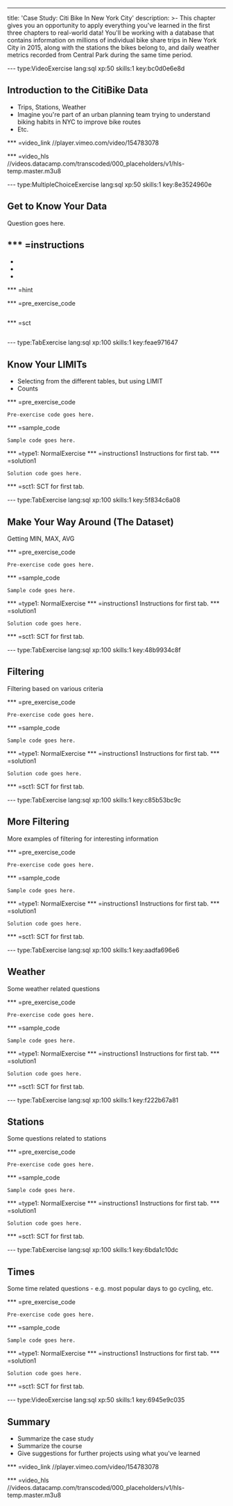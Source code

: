 ---
title: 'Case Study: Citi Bike In New York City'
description: >-
  This chapter gives you an opportunity to apply everything you've learned in
  the first three chapters to real-world data! You'll be working with a database
  that contains information on millions of individual bike share trips in New
  York City in 2015, along with the stations the bikes belong to, and daily
  weather metrics recorded from Central Park during the same time period.

--- type:VideoExercise lang:sql xp:50 skills:1 key:bc0d0e6e8d
## Introduction to the CitiBike Data

- Trips, Stations, Weather
- Imagine you're part of an urban planning team trying to understand biking habits in NYC to improve bike routes
- Etc.

*** =video_link
//player.vimeo.com/video/154783078

*** =video_hls
//videos.datacamp.com/transcoded/000_placeholders/v1/hls-temp.master.m3u8

--- type:MultipleChoiceExercise lang:sql xp:50 skills:1 key:8e3524960e
## Get to Know Your Data
Question goes here.

*** =instructions
-
-
-
-

*** =hint

*** =pre_exercise_code
```{sql}

```

*** =sct
```{sql}

```

--- type:TabExercise lang:sql xp:100 skills:1 key:feae971647
## Know Your LIMITs
- Selecting from the different tables, but using LIMIT
- Counts

*** =pre_exercise_code
```
Pre-exercise code goes here.
```
*** =sample_code
```
Sample code goes here.
```

*** =type1: NormalExercise
*** =instructions1
Instructions for first tab.
*** =solution1
```
Solution code goes here.
```
*** =sct1: SCT for first tab.

--- type:TabExercise lang:sql xp:100 skills:1 key:5f834c6a08
## Make Your Way Around (The Dataset)
Getting MIN, MAX, AVG

*** =pre_exercise_code
```
Pre-exercise code goes here.
```
*** =sample_code
```
Sample code goes here.
```

*** =type1: NormalExercise
*** =instructions1
Instructions for first tab.
*** =solution1
```
Solution code goes here.
```
*** =sct1: SCT for first tab.

--- type:TabExercise lang:sql xp:100 skills:1 key:48b9934c8f
## Filtering
Filtering based on various criteria

*** =pre_exercise_code
```
Pre-exercise code goes here.
```
*** =sample_code
```
Sample code goes here.
```

*** =type1: NormalExercise
*** =instructions1
Instructions for first tab.
*** =solution1
```
Solution code goes here.
```
*** =sct1: SCT for first tab.

--- type:TabExercise lang:sql xp:100 skills:1 key:c85b53bc9c
## More Filtering
More examples of filtering for interesting information

*** =pre_exercise_code
```
Pre-exercise code goes here.
```
*** =sample_code
```
Sample code goes here.
```

*** =type1: NormalExercise
*** =instructions1
Instructions for first tab.
*** =solution1
```
Solution code goes here.
```
*** =sct1: SCT for first tab.

--- type:TabExercise lang:sql xp:100 skills:1 key:aadfa696e6
## Weather
Some weather related questions

*** =pre_exercise_code
```
Pre-exercise code goes here.
```
*** =sample_code
```
Sample code goes here.
```

*** =type1: NormalExercise
*** =instructions1
Instructions for first tab.
*** =solution1
```
Solution code goes here.
```
*** =sct1: SCT for first tab.

--- type:TabExercise lang:sql xp:100 skills:1 key:f222b67a81
## Stations
Some questions related to stations

*** =pre_exercise_code
```
Pre-exercise code goes here.
```
*** =sample_code
```
Sample code goes here.
```

*** =type1: NormalExercise
*** =instructions1
Instructions for first tab.
*** =solution1
```
Solution code goes here.
```
*** =sct1: SCT for first tab.

--- type:TabExercise lang:sql xp:100 skills:1 key:6bda1c10dc
## Times
Some time related questions - e.g. most popular days to go cycling, etc.

*** =pre_exercise_code
```
Pre-exercise code goes here.
```
*** =sample_code
```
Sample code goes here.
```

*** =type1: NormalExercise
*** =instructions1
Instructions for first tab.
*** =solution1
```
Solution code goes here.
```
*** =sct1: SCT for first tab.

--- type:VideoExercise lang:sql xp:50 skills:1 key:6945e9c035
## Summary
- Summarize the case study
- Summarize the course
- Give suggestions for further projects using what you've learned

*** =video_link
//player.vimeo.com/video/154783078

*** =video_hls
//videos.datacamp.com/transcoded/000_placeholders/v1/hls-temp.master.m3u8
